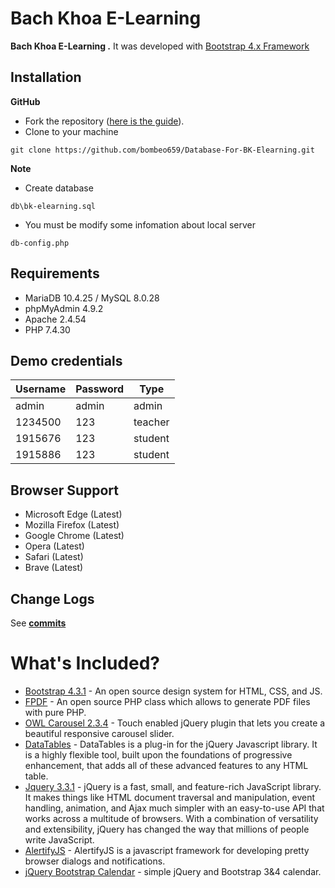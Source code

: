 # Bach Khoa E-Learning
 

**Bach Khoa E-Learning .** It was developed with [Bootstrap 4.x Framework](http://getbootstrap.com)


Installation
----------------
**GitHub**
- Fork the repository ([here is the guide](https://help.github.com/articles/fork-a-repo/)).
- Clone to your machine
```
git clone https://github.com/bombeo659/Database-For-BK-Elearning.git
```
**Note**
 - Create database
 ```DIR 
 db\bk-elearning.sql 
 ```
 - You must be modify some infomation about local server
 ```DIR 
 db-config.php 
 ```
## Requirements 
- MariaDB 10.4.25 / MySQL 8.0.28
- phpMyAdmin 4.9.2 
- Apache 2.4.54 
- PHP 7.4.30

## Demo credentials 
| Username       | Password       | Type           |
|----------------|----------------|----------------|
|admin           |admin           | admin          |
|1234500         |123             | teacher        |
|1915676         |123             | student        |
|1915886         |123             | student        |


Browser Support
----------
- Microsoft Edge (Latest)
- Mozilla Firefox (Latest)
- Google Chrome (Latest)
- Opera (Latest)
- Safari (Latest)
- Brave (Latest)

Change Logs
----------
See  **[commits](https://github.com/bombeo659/Database-For-BK-Elearning/commits/main)**


# What's Included?

- [Bootstrap 4.3.1](https://getbootstrap.com) - An open source design system for HTML, CSS, and JS.
- [FPDF](http://www.fpdf.org/) - An open source PHP class which allows to generate PDF files with pure PHP.
- [OWL Carousel 2.3.4](https://owlcarousel2.github.io/OwlCarousel2/) - Touch enabled jQuery plugin that lets you create a beautiful responsive carousel slider.
- [DataTables](https://datatables.net) - DataTables is a plug-in for the jQuery Javascript library. It is a highly flexible tool, built upon the foundations of progressive enhancement, that adds all of these advanced features to any HTML table.
- [Jquery 3.3.1](https://jquery.com) - jQuery is a fast, small, and feature-rich JavaScript library. It makes things like HTML document traversal and manipulation, event handling, animation, and Ajax much simpler with an easy-to-use API that works across a multitude of browsers. With a combination of versatility and extensibility, jQuery has changed the way that millions of people write JavaScript.
- [AlertifyJS](https://alertifyjs.com/) - AlertifyJS is a javascript framework for developing pretty browser dialogs and notifications.
- [jQuery Bootstrap Calendar](https://github.com/zatorck/jquery-bootstrap-year-calendar)  - simple jQuery and Bootstrap 3&4 calendar.
